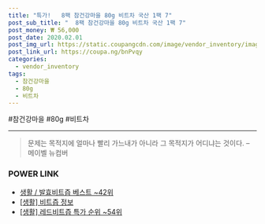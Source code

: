 ```yaml
--- 
title: "특가!   8팩 참건강마을 80g 비트차 국산 1팩 7" 
post_sub_title: "  8팩 참건강마을 80g 비트차 국산 1팩 7" 
post_money: ₩ 56,000 
post_date: 2020.02.01 
post_img_url: https://static.coupangcdn.com/image/vendor_inventory/images/2018/10/10/10/6/6bede5fa-e20f-4ef0-ba89-3e008c214829.jpg 
post_link_url: https://coupa.ng/bnPvqy 
categories: 
  - vendor_inventory 
tags: 
  - 참건강마을 
  - 80g 
  - 비트차 
--- 
```

  #참건강마을 #80g #비트차 
<hr> 

> 문제는 목적지에 얼마나 빨리 가느내가 아니라 그 목적지가 어디냐는 것이다. – 메이벨 뉴컴버 


### POWER LINK

* <a href="https://blog.naver.com/santokki14/221777297181" target="_blank">생활 / 발효비트즙 베스트 ~42위</a>
* <a href="https://blog.naver.com/sakai111/221767846890" target="_blank"> [생활] 비트즙 정보 </a>
* <a href="https://blog.naver.com/sakai111/221784506649" target="_blank"> [생활] 레드비트즙 특가 순위 ~54위</a>
